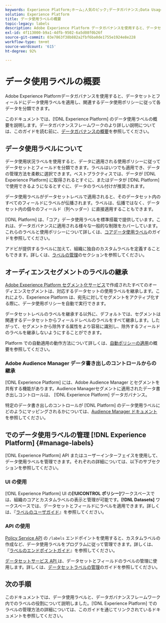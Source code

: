 ```yaml
---
keywords: Experience Platform;ホーム;人気のピック;データガバナンス;Data Usage Label API;Policy Service API;データ使用ラベルの概要
solution: Experience Platform
title: データ使用ラベルの概要
topic-legacy: labels
description: Adobe Experience Platform データガバナンスを使用すると、データセットとフィールドにデータ使用ラベルを適用し、関連するデータ使用ポリシーに従って各データを分類できます。このドキュメントでは、Experience Platform でのデータ使用ラベルの概要を説明します。
exl-id: 4f113000-b9a1-4dfb-9502-6a5d08f0b26f
source-git-commit: 03e7863f38b882a2fbf6ba0de1755e1924e8e228
workflow-type: tm+mt
source-wordcount: '615'
ht-degree: 92%

---
```


# データ使用ラベルの概要

Adobe Experience Platformデータガバナンスを使用すると、データセットとフィールドにデータ使用ラベルを適用し、関連するデータ使用ポリシーに従って各データを分類できます。

このドキュメントでは、[!DNL Experience Platform] のデータ使用ラベルの概要を説明します。データガバナンスフレームワークのより詳しい説明については、このガイドを読む前に、[データガバナンスの概要](../home.md)を参照してください。

## データ使用ラベルについて

データ使用状況ラベルを使用すると、データに適用される使用ポリシーに従ってデータセットとフィールドを分類できます。ラベルはいつでも適用でき、データの管理方法を柔軟に選択できます。ベストプラクティスでは、データが [!DNL Experience Platform] に取得されるとすぐに、またはデータが [!DNL Platform] で使用できるようになるとすぐに、データのラベル付けが推奨されます。

データ使用ラベルがデータセットレベルで適用されると、そのデータセット内のすべてのフィールドにラベルが伝播されます。ラベルは、伝播ではなく、データセット内の個々のフィールド（列ヘッダー）に直接適用することもできます。

[!DNL Platform] は、「コア」データ使用ラベルを標準搭載で提供しています。これは、データガバナンスに適用される様々な一般的な制限をカバーしています。これらのラベルと使用ポリシーについて詳しくは、[コアデータ使用ラベル](reference.md)のガイドを参照してください。

アドビが提供するラベルに加えて、組織に独自のカスタムラベルを定義することもできます。詳しくは、[ラベルの管理](#manage-labels)のセクションを参照してください。

## オーディエンスセグメントのラベルの継承

[Adobe Experience Platform セグメント化サービス](../../segmentation/home.md)で作成されたすべてのオーディエンスセグメントは、対応するデータセットの使用ラベルを継承します。これにより、Experience Platform は、宛先に対してセグメントをアクティブ化する際に、データ使用ポリシーを自動で実行できます。

データセットレベルのラベルを継承する以外に、デフォルトでは、セグメントは関連するデータセットからフィールドレベルのラベルをすべて継承します。したがって、セグメントから除外する属性をより容易に識別し、除外するフィールドのラベルを継承しないようにすることができます。

Platform での自動適用の動作方法について詳しくは、[自動ポリシーの適用](../enforcement/auto-enforcement.md)の概要を参照してください。

### Adobe Audience Manager データ書き出しのコントロールからの継承

[!DNL Experience Platform] には、Adobe Audience Manager とセグメントを共有する機能があります。Audience Managerセグメントに適用されたデータ書き出しコントロールは、 [!DNL Experience Platform] データガバナンス。

特定のデータ書き出しのコントロールが [!DNL Platform] のデータ使用ラベルにどのようにマッピングされるかについては、[Audience Manager ドキュメント](https://experienceleague.adobe.com/docs/audience-manager/user-guide/implementation-integration-guides/integration-experience-platform/aam-aep-audience-sharing.html?lang=ja#aam-data-export-control-in-aep)を参照してください。

## でのデータ使用ラベルの管理 [!DNL Experience Platform] {#manage-labels}

[!DNL Experience Platform] API またはユーザーインターフェイスを使用して、データ使用ラベルを管理できます。それぞれの詳細については、以下のサブセクションを参照してください。

### UI の使用

[!DNL Experience Platform] UI の&#x200B;**[!UICONTROL ポリシー]**&#x200B;ワークスペースでは、組織のコアとカスタムラベルの表示と管理が可能です。**[!DNL Datasets]** ワークスペースでは、データセットとフィールドにラベルを適用できます。詳しくは、『[ラベルのユーザガイド](user-guide.md)』を参照してください。

### API の使用

[Policy Service API](https://www.adobe.io/experience-platform-apis/references/policy-service/) の `/labels` エンドポイントを使用すると、カスタムラベルの作成など、データ使用ラベルをプログラムに従って管理できます。詳しくは、『[ラベルのエンドポイントガイド](../api/labels.md)』を参照してください。

[データセットサービス API ](https://www.adobe.io/experience-platform-apis/references/dataset-service/)は、データセットとフィールドのラベルの管理に使用します。詳しくは、[データセットラベルの管理](./dataset-api.md)のガイドを参照してください。

## 次の手順

このドキュメントでは、データ使用ラベルと、データガバナンスフレームワーク内でのラベルの役割について説明しました。[!DNL Experience Platform] でのラベルの管理方法の詳細については、このガイドを通じてリンクされているドキュメントを参照してください。
